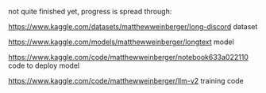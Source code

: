 not quite finished yet, progress is spread through:

https://www.kaggle.com/datasets/matthewweinberger/long-discord  dataset

https://www.kaggle.com/models/matthewweinberger/longtext        model

https://www.kaggle.com/code/matthewweinberger/notebook633a022110   code to deploy model

https://www.kaggle.com/code/matthewweinberger/llm-v2         training code
